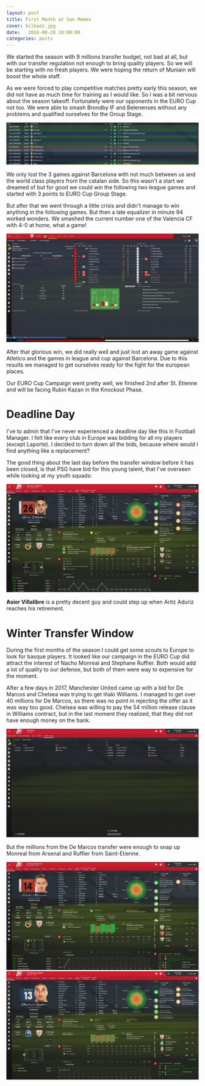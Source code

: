```yaml
---
layout: post
title: First Month at San Mames
cover: bilbao1.jpg
date:   2016-08-28 20:00:00
categories: posts
---
```


We started the season with 9 millions transfer budget, not bad at all,  but with our transfer regulation not enough to bring quality players. So we will be starting with no fresh players. We were hoping the return of Muniain will boost the whole staff.

As we were forced to play competitive matches pretty early this season, we did not have as much time for training as I would like. So I was a bit nervous about the season takeoff. Fortunately were our opponents in the EURO Cup not too. We were able to smash Brondby IF and Belenenses without any problems and qualified ourselves for the Group Stage.


![gras](/images/first-results.jpg)


We only lost the 3 games against Barcelona with not much between us and the world class players from the catalan side. So this wasn't a start we dreamed of but for good we could win the following two league games and started with 3 points to EURO Cup Group Stage.


But after that we went through a little crisis and didn't manage to win anything in the following games. But then a late equalizer in minute 94 worked wonders. We smashed the current number one of the Valencia CF with 4-0 at home, what a game!

![gras](/images/valencia.jpg)


After that glorious win, we did really well and just lost an away game against Atletico and the games in league and cup against Barcelona. Due to this results we managed to get ourselves ready for the fight for the european places.

Our EURO Cup Campaign went pretty well, we finished 2nd after St. Etienne and will be facing Rubin Kazan in the Knockout Phase.


# Deadline Day
I've to admin that I've never experienced a deadline day like this in Football Manager. I felt like every club in Europe was bidding for all my players (except Laporte). I decided to turn down all the bids, because where would I find anything like a replacement?

The good thing about the last day before the transfer window before it has been closed, is that PSG have bid for this young talent, that I've overseen while looking at my youth squads:

![gras](/images/villalibre.jpg)



**Asier Villalibre** is a pretty decent guy and could step up when Aritz Aduriz reaches his retirement.



# Winter Transfer Window

During the first months of the season I could get some scouts to Europe to look for basque players. It looked like our campaign in the EURO Cup did attract the interest of Nacho Monreal and Stephane Ruffier. Both would add a lot of quality to our defense, but both of them were way to expensive for the moment.

After a few days in 2017, Manchester United came up with a bid for De Marcos and Chelsea was trying to get Iñaki Williams. I managed to get over 40 millions for De Marcos, so there was no point in rejecting the offer as it was way too good. Chelsea was willing to pay the 54 million release clause in Williams contract, but in the last moment they realized, that they did not have enough money on the bank.

![gras](/images/transfer-overview.jpg)


But the millions from the De Marcos transfer were enough to snap up Monreal from Arsenal and Ruffier from Saint-Etienne.

![gras](/images/monreal.jpg)
![gras](/images/ruffier.jpg)
